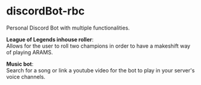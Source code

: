 # discordBot-rbc
 Personal Discord Bot with multiple functionalities.  
   
**League of Legends inhouse roller**:  
  Allows for the user to roll two champions in order to have a makeshift way of playing ARAMS. 
    
**Music bot**:  
  Search for a song or link a youtube video for the bot to play in your server's voice channels.  
